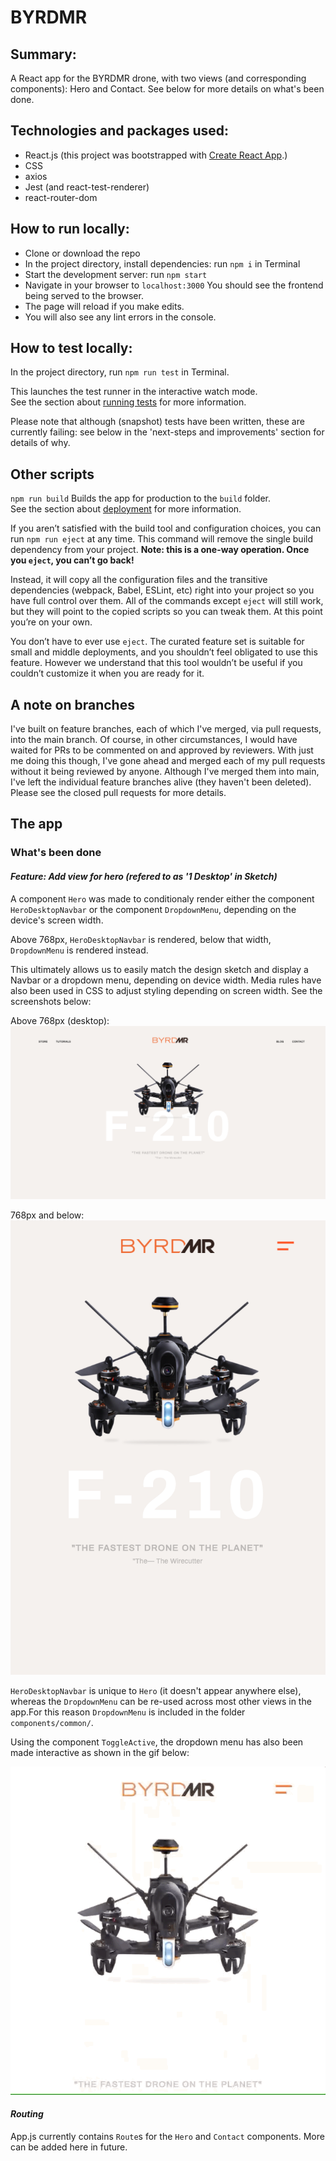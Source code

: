 # BYRDMR

## Summary:
A React app for the BYRDMR drone, with two views (and corresponding components): Hero and Contact. See below for more details on what's been done.

## Technologies and packages used:
* React.js (this project was bootstrapped with [Create React App](https://github.com/facebook/create-react-app).)
* CSS
* axios
* Jest (and react-test-renderer)
* react-router-dom


## How to run locally:

* Clone or download the repo
* In the project directory, install dependencies: run `npm i` in Terminal
* Start the development server: run `npm start`
* Navigate in your browser to `localhost:3000` You should see the frontend being served to the browser.
* The page will reload if you make edits.
* You will also see any lint errors in the console.

## How to test locally:

In the project directory, run `npm run test` in Terminal.  

This launches the test runner in the interactive watch mode.\
See the section about [running tests](https://facebook.github.io/create-react-app/docs/running-tests) for more information.  

Please note that although (snapshot) tests have been written, these are currently failing: see below in the 'next-steps and improvements' section for details of why.

## Other scripts

`npm run build` Builds the app for production to the `build` folder.\
See the section about [deployment](https://facebook.github.io/create-react-app/docs/deployment) for more information.

If you aren’t satisfied with the build tool and configuration choices, you can run `npm run eject` at any time. This command will remove the single build dependency from your project.
**Note: this is a one-way operation. Once you `eject`, you can’t go back!**

Instead, it will copy all the configuration files and the transitive dependencies (webpack, Babel, ESLint, etc) right into your project so you have full control over them. All of the commands except `eject` will still work, but they will point to the copied scripts so you can tweak them. At this point you’re on your own.

You don’t have to ever use `eject`. The curated feature set is suitable for small and middle deployments, and you shouldn’t feel obligated to use this feature. However we understand that this tool wouldn’t be useful if you couldn’t customize it when you are ready for it.

## A note on branches
I've built on feature branches, each of which I've merged, via pull requests, into the main branch. Of course, in other circumstances, I would have waited for PRs to be commented on and approved by reviewers. With just me doing this though, I've gone ahead and merged each of my pull requests without it being reviewed by anyone. Although I've merged them into main, I've left the individual feature branches alive (they haven't been deleted).
Please see the closed pull requests for more details.

## The app
### What's been done
#### *Feature: Add view for hero (refered to as '1 Desktop' in Sketch)*
A component `Hero` was made to conditionaly render either the component `HeroDesktopNavbar` or the component `DropdownMenu`, depending on the device's screen width. 

Above 768px, `HeroDesktopNavbar` is rendered, below that width, `DropdownMenu` is rendered instead.

This ultimately allows us to easily match the design sketch and display a Navbar or a dropdown menu, depending on device width. Media rules have also been used in CSS to adjust styling depending on screen width. See the screenshots below:

Above 768px (desktop):
![Hero desktop](./readme-screenshots/Hero-desktop-screenshot.png)

768px and below: 
![Hero tablet](./readme-screenshots/Hero-tablet-screenshot.png)

`HeroDesktopNavbar` is unique to `Hero` (it doesn't appear anywhere else), whereas the `DropdownMenu` can be re-used across most other views in the app.For this reason `DropdownMenu` is included in the folder `components/common/`. 

Using the component `ToggleActive`, the dropdown menu has also been made interactive as shown in the gif below:  

![Hero dropdown demo](./readme-screenshots/Hero-dropdown-demo.gif)



#### *Routing*
App.js currently contains `Route`s for the `Hero` and `Contact` components. More can be added here in future.
